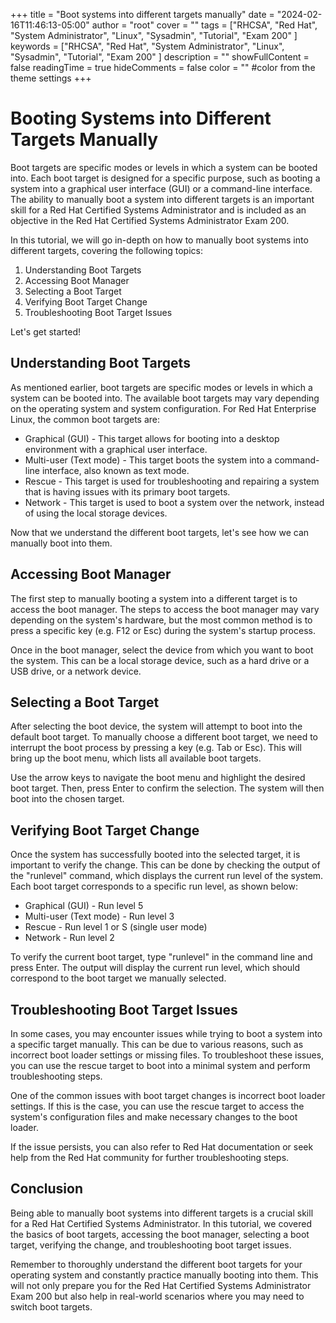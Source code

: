 +++
title = "Boot systems into different targets manually"
date = "2024-02-16T11:46:13-05:00"
author = "root"
cover = ""
tags = ["RHCSA", "Red Hat", "System Administrator", "Linux", "Sysadmin", "Tutorial", "Exam 200" ]
keywords = ["RHCSA", "Red Hat", "System Administrator", "Linux", "Sysadmin", "Tutorial", "Exam 200" ]
description = ""
showFullContent = false
readingTime = true
hideComments = false
color = "" #color from the theme settings
+++


# Booting Systems into Different Targets Manually

Boot targets are specific modes or levels in which a system can be booted into. Each boot target is designed for a specific purpose, such as booting a system into a graphical user interface (GUI) or a command-line interface. The ability to manually boot a system into different targets is an important skill for a Red Hat Certified Systems Administrator and is included as an objective in the Red Hat Certified Systems Administrator Exam 200.

In this tutorial, we will go in-depth on how to manually boot systems into different targets, covering the following topics:

1. Understanding Boot Targets
2. Accessing Boot Manager
3. Selecting a Boot Target
4. Verifying Boot Target Change
5. Troubleshooting Boot Target Issues

Let's get started!

## Understanding Boot Targets

As mentioned earlier, boot targets are specific modes or levels in which a system can be booted into. The available boot targets may vary depending on the operating system and system configuration. For Red Hat Enterprise Linux, the common boot targets are:

- Graphical (GUI) - This target allows for booting into a desktop environment with a graphical user interface.
- Multi-user (Text mode) - This target boots the system into a command-line interface, also known as text mode.
- Rescue - This target is used for troubleshooting and repairing a system that is having issues with its primary boot targets.
- Network - This target is used to boot a system over the network, instead of using the local storage devices.

Now that we understand the different boot targets, let's see how we can manually boot into them.

## Accessing Boot Manager

The first step to manually booting a system into a different target is to access the boot manager. The steps to access the boot manager may vary depending on the system's hardware, but the most common method is to press a specific key (e.g. F12 or Esc) during the system's startup process.

Once in the boot manager, select the device from which you want to boot the system. This can be a local storage device, such as a hard drive or a USB drive, or a network device.

## Selecting a Boot Target

After selecting the boot device, the system will attempt to boot into the default boot target. To manually choose a different boot target, we need to interrupt the boot process by pressing a key (e.g. Tab or Esc). This will bring up the boot menu, which lists all available boot targets.

Use the arrow keys to navigate the boot menu and highlight the desired boot target. Then, press Enter to confirm the selection. The system will then boot into the chosen target.

## Verifying Boot Target Change

Once the system has successfully booted into the selected target, it is important to verify the change. This can be done by checking the output of the "runlevel" command, which displays the current run level of the system. Each boot target corresponds to a specific run level, as shown below:

- Graphical (GUI) - Run level 5
- Multi-user (Text mode) - Run level 3
- Rescue - Run level 1 or S (single user mode)
- Network - Run level 2

To verify the current boot target, type "runlevel" in the command line and press Enter. The output will display the current run level, which should correspond to the boot target we manually selected.

## Troubleshooting Boot Target Issues

In some cases, you may encounter issues while trying to boot a system into a specific target manually. This can be due to various reasons, such as incorrect boot loader settings or missing files. To troubleshoot these issues, you can use the rescue target to boot into a minimal system and perform troubleshooting steps.

One of the common issues with boot target changes is incorrect boot loader settings. If this is the case, you can use the rescue target to access the system's configuration files and make necessary changes to the boot loader.

If the issue persists, you can also refer to Red Hat documentation or seek help from the Red Hat community for further troubleshooting steps.

## Conclusion

Being able to manually boot systems into different targets is a crucial skill for a Red Hat Certified Systems Administrator. In this tutorial, we covered the basics of boot targets, accessing the boot manager, selecting a boot target, verifying the change, and troubleshooting boot target issues.

Remember to thoroughly understand the different boot targets for your operating system and constantly practice manually booting into them. This will not only prepare you for the Red Hat Certified Systems Administrator Exam 200 but also help in real-world scenarios where you may need to switch boot targets. 
